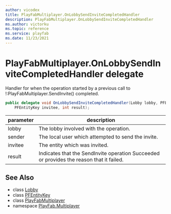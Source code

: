 ```yaml
---
author: vicodex
title: PlayFabMultiplayer.OnLobbySendInviteCompletedHandler
description: PlayFabMultiplayer.OnLobbySendInviteCompletedHandler
ms.author: victorku
ms.topic: reference
ms.service: playfab
ms.date: 11/23/2021
---
```


# PlayFabMultiplayer.OnLobbySendInviteCompletedHandler delegate

Handler for when the operation started by a previous call to !:PlayFabMultiplayer.SendInvite() completed.

```csharp
public delegate void OnLobbySendInviteCompletedHandler(Lobby lobby, PFEntityKey sender, 
    PFEntityKey invitee, int result);
```

| parameter | description |
| --- | --- |
| lobby | The lobby involved with the operation. |
| sender | The local user which attempted to send the invite. |
| invitee | The entity which was invited. |
| result | Indicates that the SendInvite operation Succeeded or provides the reason that it failed. |

## See Also

* class [Lobby](./Lobby.md)
* class [PFEntityKey](./PFEntityKey.md)
* class [PlayFabMultiplayer](./PlayFabMultiplayer.md)
* namespace [PlayFab.Multiplayer](../PlayFabMultiplayerSDK.md)

